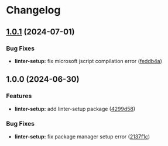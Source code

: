 # Changelog

## [1.0.1](https://github.com/c233jf/repo/compare/linter-setup-v1.0.0...linter-setup-v1.0.1) (2024-07-01)


### Bug Fixes

* **linter-setup:** fix microsoft jscript compilation error ([feddb4a](https://github.com/c233jf/repo/commit/feddb4af36741d8833ea553208f6d359152b752e))

## 1.0.0 (2024-06-30)


### Features

* **linter-setup:** add linter-setup package ([4299d58](https://github.com/c233jf/repo/commit/4299d58eee73bf80b8bedec25275840e2a0eaf75))


### Bug Fixes

* **linter-setup:** fix package manager setup error ([2137f1c](https://github.com/c233jf/repo/commit/2137f1c36002e4479af455c5254e5151fede2c78))
